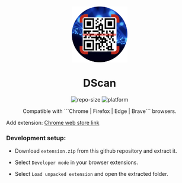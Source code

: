 <p align="center">
    <img align="center" src="/static/assets/logo.png" width="150" height"400"></img>
</p>

<h1 align="center">DScan</h1>

<div align="center">
    <img src="https://img.shields.io/github/repo-size/akhileshthite/dscan" alt="repo-size">
    <img src="https://img.shields.io/badge/Extension-DScan-green.svg" alt="platform">
</div>

<p align="center">
    Compatible with ```Chrome | Firefox | Edge | Brave``` browsers.
</p>

Add extension: [Chrome web store link](https://chrome.google.com/webstore/detail/dscan-decentralized-qr-co/idpfgkgogjjgklefnkjdpghkifbjenap?utm_source=googleads&utm_medium=adgroup5&utm_campaign=adgroup5&utm_id=adgroup5)


### Development setup:

* Download `extension.zip` from this github repository and extract it.

* Select `Developer mode` in your browser extensions.

* Select `Load unpacked extension` and open the extracted folder.
